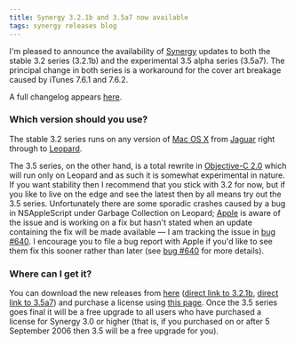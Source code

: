 ```yaml
---
title: Synergy 3.2.1b and 3.5a7 now available
tags: synergy releases blog
---
```


I'm pleased to announce the availability of [Synergy](/wiki/Synergy) updates to both the stable 3.2 series (3.2.1b) and the experimental 3.5 alpha series (3.5a7). The principal change in both series is a workaround for the cover art breakage caused by iTunes 7.6.1 and 7.6.2.

A full changelog appears [here](http://typechecked.net/a/products/synergy-classic/history/).

### Which version should you use?

The stable 3.2 series runs on any version of [Mac OS X](/wiki/Mac_OS_X) from [Jaguar](/wiki/Jaguar) right through to [Leopard](/wiki/Leopard).

The 3.5 series, on the other hand, is a total rewrite in [Objective-C 2.0](/wiki/Objective-C_2.0) which will run only on Leopard and as such it is somewhat experimental in nature. If you want stability then I recommend that you stick with 3.2 for now, but if you like to live on the edge and see the latest then by all means try out the 3.5 series. Unfortunately there are some sporadic crashes caused by a bug in NSAppleScript under Garbage Collection on Leopard; [Apple](/wiki/Apple) is aware of the issue and is working on a fix but hasn't stated when an update containing the fix will be made available — I am tracking the issue in [bug \#640](/issues/640). I encourage you to file a bug report with Apple if you'd like to see them fix this sooner rather than later (see [bug \#640](/issues/640) for more details).

### Where can I get it?

You can download the new releases from [here](http://typechecked.net/a/products/synergy-classic/download/) ([direct link to 3.2.1b](http://typechecked.net/download.php?item=SynergyJaguar.zip), [direct link to 3.5a7](http://typechecked.net/download.php?item=SynergyBeta.zip)) and purchase a license using [this page](https://typechecked.net/a/products/synergy-classic/purchase/). Once the 3.5 series goes final it will be a free upgrade to all users who have purchased a license for Synergy 3.0 or higher (that is, if you purchased on or after 5 September 2006 then 3.5 will be a free upgrade for you).
